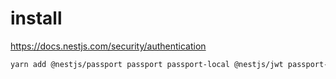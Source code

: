 # install
https://docs.nestjs.com/security/authentication
```bash
yarn add @nestjs/passport passport passport-local @nestjs/jwt passport-jwt && yarn add -D @types/passport-local @types/passport-jwt
```

